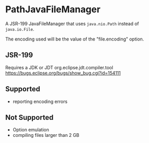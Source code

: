 PathJavaFileManager
===================
A JSR-199 JavaFileManager that uses `java.nio.Path` instead of `java.io.File`.

The encoding used will be the value of the "file.encoding" option.

JSR-199
-------
Requires a JDK or JDT
org.eclipse.jdt.compiler.tool
https://bugs.eclipse.org/bugs/show_bug.cgi?id=154111

Supported
---------
* reporting encoding errors

Not Supported
-------------
* Option emulation
* compiling files larger than 2 GB
